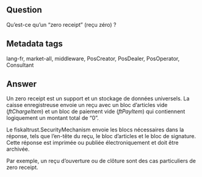 ## Question
Qu’est-ce qu’un “zero receipt” (reçu zéro) ?

## Metadata tags
lang-fr, market-all, middleware, PosCreator, PosDealer, PosOperator, Consultant

## Answer
Un zero receipt est un support et un stockage de données universels. La caisse enregistreuse envoie un reçu avec un bloc d’articles vide (_ftChargeItem_) et un bloc de paiement vide (_ftPayItem_) qui contiennent logiquement un montant total de “0”.

Le fiskaltrust.SecurityMechanism envoie les blocs nécessaires dans la réponse, tels que l’en-tête du reçu, le bloc d’articles et le bloc de signature. Cette réponse est imprimée ou publiée électroniquement et doit être archivée.

Par exemple, un reçu d’ouverture ou de clôture sont des cas particuliers de zero receipt.
